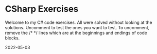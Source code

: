 # CSharp Exercises
Welcome to my C# code exercises.
All were solved without looking at the solutions.
Uncomment to test the ones you want to test.
To uncomment, remove the /* */ lines which are at the beginnings and endings of code blocks.

2022-05-03
